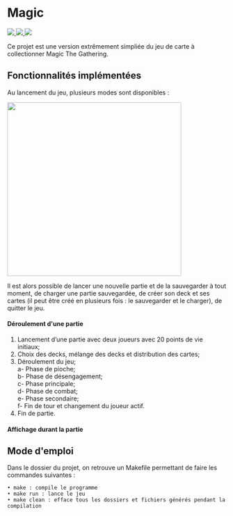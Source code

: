 # Magic

<p float="left">
  <a href="https://ubuntu.com/">
    <img src="https://img.shields.io/badge/Linux-FCC624?style=for-the-badge&logo=linux&logoColor=black"/>
  </a>
  <a href="https://code.visualstudio.com/">
    <img src="https://img.shields.io/badge/VSCode-0078D4?style=for-the-badge&logo=visual%20studio%20code&logoColor=white"/>
  </a>
  <a href="https://cplusplus.com/doc/tutorial/">
    <img src="https://img.shields.io/badge/C%2B%2B-00599C?style=for-the-badge&logo=c%2B%2B&logoColor=white"/>
  </a>
</p>

Ce projet est une version extrêmement simpliée du jeu de carte à collectionner Magic The Gathering. <br>

## Fonctionnalités implémentées

Au lancement du jeu, plusieurs modes sont disponibles :  

<img src="https://user-images.githubusercontent.com/82103105/181829610-05c7daf4-7228-4265-a89f-3fdedff93c48.png" width="400">

Il est alors possible de lancer une nouvelle partie et de la sauvegarder à tout moment, de charger une partie sauvegardée, de créer son deck et ses cartes (il peut être créé en plusieurs fois : le sauvegarder et le charger), de quitter le jeu.

#### Déroulement d'une partie

1. Lancement d’une partie avec deux joueurs avec 20 points de vie initiaux;
2. Choix des decks, mélange des decks et distribution des cartes;
3. Déroulement du jeu; <br>
  a- Phase de pioche; <br>
  b- Phase de désengagement; <br>
  c- Phase principale; <br>
  d- Phase de combat; <br>
  e- Phase secondaire; <br>
  f- Fin de tour et changement du joueur actif. <br>
4. Fin de partie.

#### Affichage durant la partie



## Mode d'emploi

Dans le dossier du projet, on retrouve un Makefile permettant de faire les commandes suivantes : <br>
```
• make : compile le programme
• make run : lance le jeu
• make clean : efface tous les dossiers et fichiers générés pendant la compilation 
```

